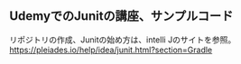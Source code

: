 ## UdemyでのJunitの講座、サンプルコード

リポジトリの作成、Junitの始め方は、intelli Jのサイトを参照。
https://pleiades.io/help/idea/junit.html?section=Gradle

